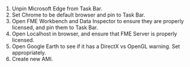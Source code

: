 1. Unpin Microsoft Edge from Task Bar.
2. Set Chrome to be default browser and pin to Task Bar.
3. Open FME Workbench and Data Inspector to ensure they are properly licensed, and pin them to Task Bar.
4. Open Localhost in browser, and ensure that FME Server is properly licensed.
6. Open Google Earth to see if it has a DirectX vs OpenGL warning. Set appropriately.
5. Create new AMI.
